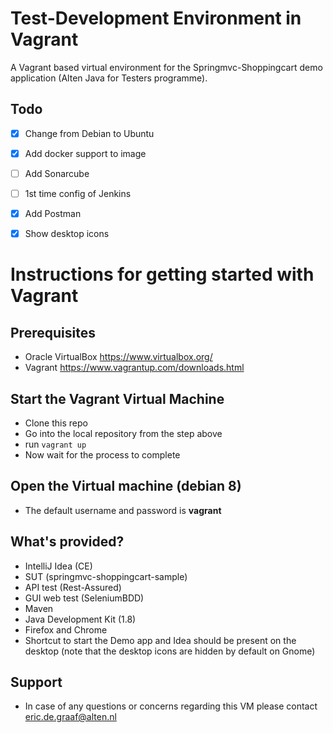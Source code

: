 # Test-Development Environment in Vagrant
A Vagrant based virtual environment for the Springmvc-Shoppingcart demo application (Alten Java for Testers programme).

## Todo
- [x] Change from Debian to Ubuntu
- [x] Add docker support to image
- [ ] Add Sonarcube
- [ ] 1st time config of Jenkins
- [x] Add Postman
- [x] Show desktop icons


# Instructions for getting started with Vagrant
## Prerequisites
- Oracle VirtualBox https://www.virtualbox.org/
- Vagrant https://www.vagrantup.com/downloads.html

## Start the Vagrant Virtual Machine
- Clone this repo
- Go into the local repository from the step above
- run `vagrant up`
- Now wait for the process to complete

## Open the Virtual machine (debian 8)
- The default username and password is **vagrant**

## What's provided?
- IntelliJ Idea (CE)
- SUT (springmvc-shoppingcart-sample)
- API test (Rest-Assured)
- GUI web test (SeleniumBDD)
- Maven
- Java Development Kit (1.8)
- Firefox and Chrome
- Shortcut to start the Demo app and Idea should be present on the desktop (note that the desktop icons are hidden by default on Gnome)

## Support 
- In case of any questions or concerns regarding this VM please contact eric.de.graaf@alten.nl

